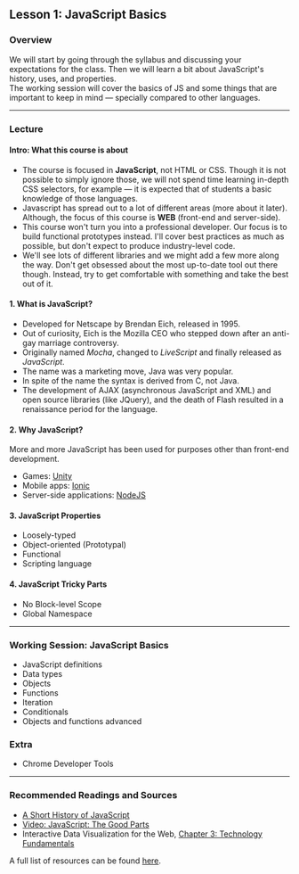 ## Lesson 1: JavaScript Basics

### Overview

We will start by going through the syllabus and discussing your expectations for the class. Then we will learn a bit about JavaScript's history, uses, and properties.  
The working session will cover the basics of JS and some things that are important to keep in mind — specially compared to other languages.

---

### Lecture

#### Intro: What this course is about

* The course is focused in **JavaScript**, not HTML or CSS. Though it is not possible to simply ignore those, we will not spend time learning in-depth CSS selectors, for example — it is expected that of students a basic knowledge of those languages.
* Javascript has spread out to a lot of different areas (more about it later). Although, the focus of this course is **WEB** (front-end and server-side).
* This course won't turn you into a professional developer. Our focus is to build functional prototypes instead. I'll cover best practices as much as possible, but don't expect to produce industry-level code.
* We'll see lots of different libraries and we might add a few more along the way. Don't get obsessed about the most up-to-date tool out there though. Instead, try to get comfortable with something and take the best out of it.

#### 1. What is JavaScript?

* Developed for Netscape by Brendan Eich, released in 1995.
* Out of curiosity, Eich is the Mozilla CEO who stepped down after an anti-gay marriage controversy.
* Originally named *Mocha*, changed to *LiveScript* and finally released as *JavaScript*.
* The name was a marketing move, Java was very popular.
* In spite of the name the syntax is derived from C, not Java.
* The development of AJAX (asynchronous JavaScript and XML) and open source libraries (like JQuery), and the death of Flash resulted in a renaissance period for the language.

#### 2. Why JavaScript? 
More and more JavaScript has been used for purposes other than front-end development.

* Games: [Unity](https://unity3d.com/)
* Mobile apps: [Ionic](http://ionicframework.com/)
* Server-side applications: [NodeJS](https://nodejs.org/)

#### 3. JavaScript Properties
	
* Loosely-typed
* Object-oriented (Prototypal)
* Functional
* Scripting language

#### 4. JavaScript Tricky Parts

* No Block-level Scope
* Global Namespace

---

### Working Session: JavaScript Basics

* JavaScript definitions
* Data types
* Objects
* Functions
* Iteration
* Conditionals
* Objects and functions advanced

### Extra

* Chrome Developer Tools

---

### Recommended Readings and Sources

* [A Short History of JavaScript](https://www.w3.org/community/webed/wiki/A_Short_History_of_JavaScript)
* [Video: JavaScript: The Good Parts](https://www.youtube.com/watch?v=hQVTIJBZook)
* Interactive Data Visualization for the Web, [Chapter 3: Technology Fundamentals](http://chimera.labs.oreilly.com/books/1230000000345/ch03.html)

A full list of resources can be found [here](https://docs.google.com/spreadsheets/d/1Of_llTTAOZ_o8CGmiXSZnMmZBthQvxQiC34YWId9IJs/edit?usp=sharing).